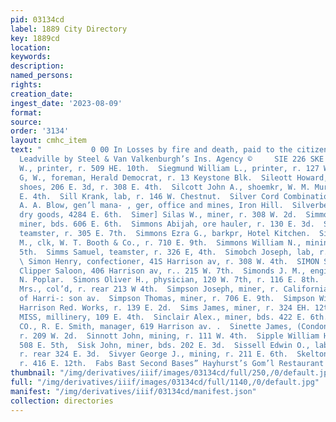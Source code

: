```yaml
---
pid: 03134cd
label: 1889 City Directory
key: 1889cd
location: 
keywords: 
description: 
named_persons: 
rights: 
creation_date: 
ingest_date: '2023-08-09'
format: 
source: 
order: '3134'
layout: cmhc_item
text: "           0 00 In Losses by fire and death, paid to the citizens of ‘ 5 J
  Leadville by Steel & Van Valkenburgh’s Ins. Agency ©     SIE 226 SKE  Siegel Frederick
  W., printer, r. 509 HE. 10th.  Siegmund William L., printer, r. 127 W. Elm.  Sikes
  G, W., foreman, Herald Democrat, r. 13 Keystone Blk.  Sileott Howard, boots and
  shoes, 206 E. 3d, r. 308 E. 4th.  Silcott John A., shoemkr, W. M. Murray, r. 213
  E. 4th.  Sill Krank, lab, r. 146 W. Chestnut.  Silver Cord Combination Mining Co.,
  A. A. Blow, gen’l mana- , ger, office and mines, Iron Hill.  Silverberg Joseph H.,
  dry goods, 4284 E. 6th.  Simer] Silas W., miner, r. 308 W. 2d.  Simmonds Richard,
  miner, bds. 606 E. 6th.  Simmons Abijah, ore hauler, r. 130 E. 3d.  Simmons A.,
  teamster, r. 305 E. 7th.  Simmons Ezra G., barkpr, Hotel Kitchen.  Simmons James
  M., clk, W. T. Booth & Co., r. 710 E. 9th.  Simmons William N., mining, r. 722 K.
  5th.  Simms Samuel, teamster, r. 326 E, 4th.  Simobch Joseph, lab, r. 231 W. Front.
  \ Simon Henry, confectioner, 41S Harrison av, r. 308 W. 4th.  SIMON SIGMUND, propr,
  Clipper Saloon, 406 Harrison av, r.. 215 W. 7th.  Simonds J. M., engineer, r. 318
  N. Poplar.  Simons Oliver H., physician, 120 W. 7th, r. 116 E. 8th.  Simpson Hattie
  Mrs., col’d, r. rear 213 W 4th.  Simpson Joseph, miner, r. California Gulch, east
  of Harri-: son av.  Simpson Thomas, miner, r. 706 E. 9th.  Simpson William, lab,
  Harrison Red. Works, r. 139 E. 2d.  Sims James, miner, r. 324 EH. 12th.  SIMS V.
  MISS, millinery, 109 E. 4th.  Sinclair Alex., miner, bds. 422 E. 6th.  SINGER MANUFACTURING
  CO., R. E. Smith, manager, 619 Harrison av. .  Sinette James, (Condon & Sinette,)
  r. 209 W. 2d.  Sinnott John, mining, r. 111 W. 4th.  Sipple William H., grocer,
  508 E. 5th,  Sisk John, miner, bds. 202 E. 3d.  Sissell Edwin O., lab, William Irvine,
  r. rear 324 E. 3d.  Sivyer George J., mining, r. 211 E. 6th.  Skelton Francis, miner,
  r. 416 E. 12th.  Fabs Bast Second Bases” Hayhurst’s Gom’l Restaurant "
thumbnail: "/img/derivatives/iiif/images/03134cd/full/250,/0/default.jpg"
full: "/img/derivatives/iiif/images/03134cd/full/1140,/0/default.jpg"
manifest: "/img/derivatives/iiif/03134cd/manifest.json"
collection: directories
---
```

